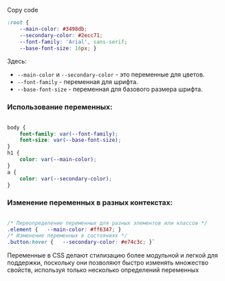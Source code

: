   
Copy code
```css
:root {   
	--main-color: #3498db;   
	--secondary-color: #2ecc71;   
	--font-family: 'Arial', sans-serif;   
	--base-font-size: 16px; }
```
Здесь:

- `--main-color` и `--secondary-color` - это переменные для цветов.
- `--font-family` - переменная для шрифта.
- `--base-font-size` - переменная для базового размера шрифта.

### Использование переменных:
```css

body {   
	font-family: var(--font-family);   
	font-size: var(--base-font-size); 
}  
h1 {   
	color: var(--main-color); 
}  
a {   
	color: var(--secondary-color); 
}

```
### Изменение переменных в разных контекстах:

```css

/* Переопределение переменных для разных элементов или классов */ 
.element {   --main-color: #ff6347; }  
/* Изменение переменных в состояниях */ 
.button:hover {   --secondary-color: #e74c3c; }`

```
Переменные в CSS делают стилизацию более модульной и легкой для поддержки, поскольку они позволяют быстро изменять множество свойств, используя только несколько определений переменных